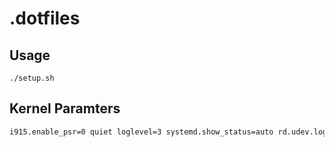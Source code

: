 # .dotfiles

## Usage

```shell
./setup.sh
```

## Kernel Paramters

```txt
i915.enable_psr=0 quiet loglevel=3 systemd.show_status=auto rd.udev.log_level=3 i915.fastboot=1
```

